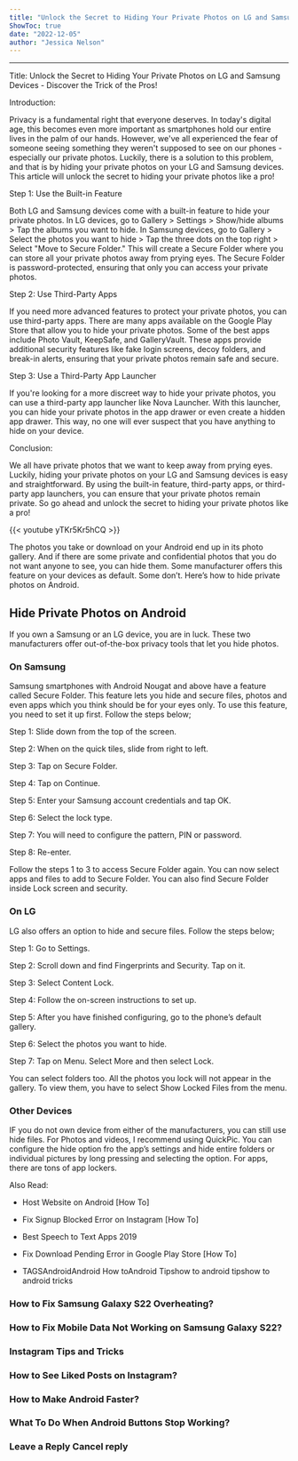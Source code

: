 ```yaml
---
title: "Unlock the Secret to Hiding Your Private Photos on LG and Samsung Devices - Discover the Trick of the Pros!"
ShowToc: true 
date: "2022-12-05"
author: "Jessica Nelson"
---
```

*****
Title: Unlock the Secret to Hiding Your Private Photos on LG and Samsung Devices - Discover the Trick of the Pros!

Introduction:

Privacy is a fundamental right that everyone deserves. In today's digital age, this becomes even more important as smartphones hold our entire lives in the palm of our hands. However, we've all experienced the fear of someone seeing something they weren't supposed to see on our phones - especially our private photos. Luckily, there is a solution to this problem, and that is by hiding your private photos on your LG and Samsung devices. This article will unlock the secret to hiding your private photos like a pro!

Step 1: Use the Built-in Feature

Both LG and Samsung devices come with a built-in feature to hide your private photos. In LG devices, go to Gallery > Settings > Show/hide albums > Tap the albums you want to hide. In Samsung devices, go to Gallery > Select the photos you want to hide > Tap the three dots on the top right > Select "Move to Secure Folder." This will create a Secure Folder where you can store all your private photos away from prying eyes. The Secure Folder is password-protected, ensuring that only you can access your private photos.

Step 2: Use Third-Party Apps

If you need more advanced features to protect your private photos, you can use third-party apps. There are many apps available on the Google Play Store that allow you to hide your private photos. Some of the best apps include Photo Vault, KeepSafe, and GalleryVault. These apps provide additional security features like fake login screens, decoy folders, and break-in alerts, ensuring that your private photos remain safe and secure.

Step 3: Use a Third-Party App Launcher

If you're looking for a more discreet way to hide your private photos, you can use a third-party app launcher like Nova Launcher. With this launcher, you can hide your private photos in the app drawer or even create a hidden app drawer. This way, no one will ever suspect that you have anything to hide on your device.

Conclusion:

We all have private photos that we want to keep away from prying eyes. Luckily, hiding your private photos on your LG and Samsung devices is easy and straightforward. By using the built-in feature, third-party apps, or third-party app launchers, you can ensure that your private photos remain private. So go ahead and unlock the secret to hiding your private photos like a pro!

{{< youtube yTKr5Kr5hCQ >}} 



The photos you take or download on your Android end up in its photo gallery. And if there are some private and confidential photos that you do not want anyone to see, you can hide them. Some manufacturer offers this feature on your devices as default. Some don’t. Here’s how to hide private photos on Android.
 
## Hide Private Photos on Android
 
If you own a Samsung or an LG device, you are in luck. These two manufacturers offer out-of-the-box privacy tools that let you hide photos.
 
### On Samsung
 
Samsung smartphones with Android Nougat and above have a feature called Secure Folder. This feature lets you hide and secure files, photos and even apps which you think should be for your eyes only. To use this feature, you need to set it up first. Follow the steps below;
 
Step 1: Slide down from the top of the screen.
 
Step 2: When on the quick tiles, slide from right to left.
 
Step 3: Tap on Secure Folder.
 
Step 4: Tap on Continue.
 

 
Step 5: Enter your Samsung account credentials and tap OK.
 
Step 6: Select the lock type.
 
Step 7: You will need to configure the pattern, PIN or password.
 
Step 8: Re-enter.
 
Follow the steps 1 to 3 to access Secure Folder again. You can now select apps and files to add to Secure Folder. You can also find Secure Folder inside Lock screen and security.
 
### On LG
 
LG also offers an option to hide and secure files. Follow the steps below;
 
Step 1: Go to Settings.
 
Step 2: Scroll down and find Fingerprints and Security. Tap on it.
 
Step 3: Select Content Lock.
 
Step 4: Follow the on-screen instructions to set up.
 
Step 5: After you have finished configuring, go to the phone’s default gallery.
 
Step 6: Select the photos you want to hide.
 
Step 7: Tap on Menu. Select More and then select Lock.
 
You can select folders too. All the photos you lock will not appear in the gallery. To view them, you have to select Show Locked Files from the menu.
 
### Other Devices
 
IF you do not own device from either of the manufacturers, you can still use hide files. For Photos and videos, I recommend using QuickPic. You can configure the hide option fro the app’s settings and hide entire folders or individual pictures by long pressing and selecting the option. For apps, there are tons of app lockers.
 
Also Read:
 
- Host Website on Android [How To]
 - Fix Signup Blocked Error on Instagram [How To]
 - Best Speech to Text Apps 2019
 - Fix Download Pending Error in Google Play Store [How To]

 
- TAGSAndroidAndroid How toAndroid Tipshow to android tipshow to android tricks

 
### How to Fix Samsung Galaxy S22 Overheating?
 
### How to Fix Mobile Data Not Working on Samsung Galaxy S22?
 
### Instagram Tips and Tricks
 
### How to See Liked Posts on Instagram?
 
### How to Make Android Faster?
 
### What To Do When Android Buttons Stop Working?
 
### Leave a Reply Cancel reply





